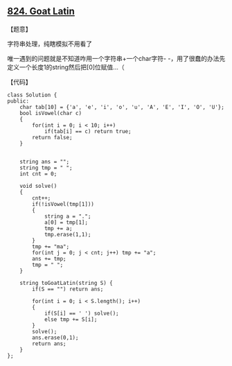 ## [824. Goat Latin](https://leetcode.com/contest/weekly-contest-82/problems/goat-latin/)

【题意】

字符串处理，纯瞎模拟不用看了

唯一遇到的问题就是不知道咋用一个字符串+一个char字符- -，用了很蠢的办法先定义一个长度1的string然后把[0]位赋值...（



【代码】

```
class Solution {
public:
	char tab[10] = {'a', 'e', 'i', 'o', 'u', 'A', 'E', 'I', 'O', 'U'};
	bool isVowel(char c)
	{
		for(int i = 0; i < 10; i++)
			if(tab[i] == c) return true;
		return false;
	}
	
	
    string ans = "";
	string tmp = " ";
	int cnt = 0;
	
	void solve()
	{
		cnt++;
		if(!isVowel(tmp[1]))
		{
            string a = ".";
            a[0] = tmp[1];
			tmp += a;
			tmp.erase(1,1);
		}
		tmp += "ma";
		for(int j = 0; j < cnt; j++) tmp += "a";
		ans += tmp;
		tmp = " ";
	} 
	
    string toGoatLatin(string S) {
        if(S == "") return ans;

		for(int i = 0; i < S.length(); i++)
		{
			if(S[i] == ' ') solve();
			else tmp += S[i];
		}
		solve();
        ans.erase(0,1);
		return ans;
    }
};
```

